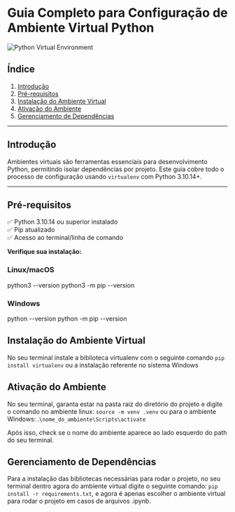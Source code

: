 # Guia Completo para Configuração de Ambiente Virtual Python

![Python Virtual Environment](https://img.shields.io/badge/Python-3.10%2B-blue)

## Índice
1. [Introdução](#introdução)
2. [Pré-requisitos](#pré-requisitos)
3. [Instalação do Ambiente Virtual](#instalação-do-ambiente-virtual)
4. [Ativação do Ambiente](#ativação-do-ambiente)
5. [Gerenciamento de Dependências](#gerenciamento-de-dependências)

---

## Introdução

Ambientes virtuais são ferramentas essenciais para desenvolvimento Python, permitindo isolar dependências por projeto. Este guia cobre todo o processo de configuração usando `virtualenv` com Python 3.10.14+.

---

## Pré-requisitos

✅ Python 3.10.14 ou superior instalado  
✅ Pip atualizado  
✅ Acesso ao terminal/linha de comando  

**Verifique sua instalação:**
### Linux/macOS
python3 --version
python3 -m pip --version

### Windows
python --version
python -m pip --version



## Instalação do Ambiente Virtual

No seu terminal instale a biblioteca virtualenv com o seguinte comando `pip install virtualenv` ou a instalação referente no sistema Windows


## Ativação do Ambiente

No seu terminal, garanta estar na pasta raiz do diretório do projeto e digite o comando no ambiente linux: `source -m venv .venv` ou para o ambiente Windows: .`\nome_do_ambiente\Scripts\activate`

Após isso, check se o nome do ambiente aparece ao lado esquerdo do path do seu terminal.


## Gerenciamento de Dependências

Para a instalação das bibliotecas necessárias para rodar o projeto,
no seu terminal dentro agora do ambiente virtual digite o seguinte comando: `pip install -r requirements.txt`, e agora é apenas escolher o ambiente virtual para rodar o projeto em casos de arquivos .ipynb.